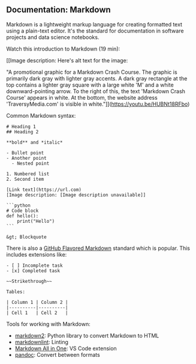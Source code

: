 ## Documentation: Markdown

Markdown is a lightweight markup language for creating formatted text using a plain-text editor. It's the standard for documentation in software projects and data science notebooks.

Watch this introduction to Markdown (19 min):

[[Image description: Here's alt text for the image:

"A promotional graphic for a Markdown Crash Course. The graphic is primarily dark gray with lighter gray accents. A dark gray rectangle at the top contains a lighter gray square with a large white 'M' and a white downward-pointing arrow.  To the right of this, the text 'Markdown Crash Course' appears in white. At the bottom, the website address 'TraversyMedia.com' is visible in white."]](https://youtu.be/HUBNt18RFbo)

Common Markdown syntax:

````
# Heading 1
## Heading 2

**bold** and *italic*

- Bullet point
- Another point
  - Nested point

1. Numbered list
2. Second item

[Link text](https://url.com)
[Image description: [Image description unavailable]]

```python
# Code block
def hello():
    print("Hello")
```

&gt; Blockquote
````

There is also a [GitHub Flavored Markdown](https://github.github.com/gfm/) standard which is popular. This includes extensions like:

```
- [ ] Incomplete task
- [x] Completed task

~~Strikethrough~~

Tables:

| Column 1 | Column 2 |
|----------|----------|
| Cell 1   | Cell 2   |

```

Tools for working with Markdown:

- [markdown2](https://pypi.org/project/markdown2/): Python library to convert Markdown to HTML
- [markdownlint](https://github.com/DavidAnson/markdownlint): Linting
- [Markdown All in One](https://marketplace.visualstudio.com/items?itemName=yzhang.markdown-all-in-one): VS Code extension
- [pandoc](https://pandoc.org/): Convert between formats
